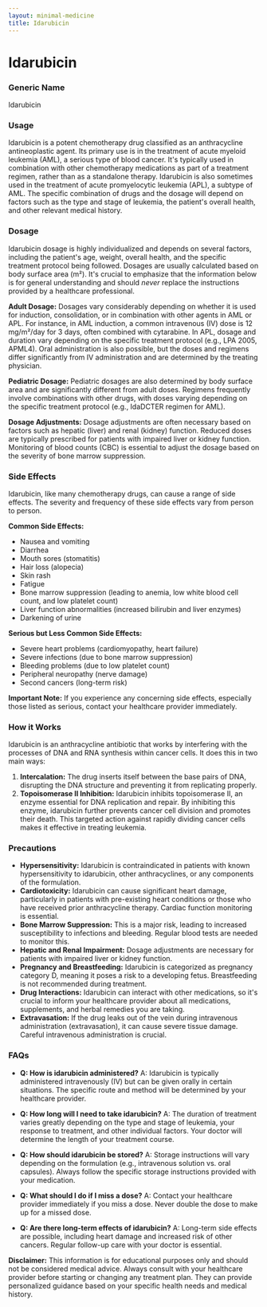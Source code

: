 ```yaml
---
layout: minimal-medicine
title: Idarubicin
---
```


# Idarubicin
### Generic Name
Idarubicin

### Usage

Idarubicin is a potent chemotherapy drug classified as an anthracycline antineoplastic agent.  Its primary use is in the treatment of acute myeloid leukemia (AML), a serious type of blood cancer. It's typically used in combination with other chemotherapy medications as part of a treatment regimen, rather than as a standalone therapy.  Idarubicin is also sometimes used in the treatment of acute promyelocytic leukemia (APL), a subtype of AML.  The specific combination of drugs and the dosage will depend on factors such as the type and stage of leukemia, the patient's overall health, and other relevant medical history.

### Dosage

Idarubicin dosage is highly individualized and depends on several factors, including the patient's age, weight, overall health, and the specific treatment protocol being followed.  Dosages are usually calculated based on body surface area (m²).  It's crucial to emphasize that the information below is for general understanding and should *never* replace the instructions provided by a healthcare professional.  

**Adult Dosage:**  Dosages vary considerably depending on whether it is used for induction, consolidation, or in combination with other agents in AML or APL.  For instance, in AML induction, a common intravenous (IV) dose is 12 mg/m²/day for 3 days, often combined with cytarabine.  In APL, dosage and duration vary depending on the specific treatment protocol (e.g., LPA 2005, APML4).  Oral administration is also possible, but the doses and regimens differ significantly from IV administration and are determined by the treating physician.

**Pediatric Dosage:**  Pediatric dosages are also determined by body surface area and are significantly different from adult doses.  Regimens frequently involve combinations with other drugs,  with doses varying depending on the specific treatment protocol (e.g., IdaDCTER regimen for AML).

**Dosage Adjustments:**  Dosage adjustments are often necessary based on factors such as hepatic (liver) and renal (kidney) function.  Reduced doses are typically prescribed for patients with impaired liver or kidney function.  Monitoring of blood counts (CBC) is essential to adjust the dosage based on the severity of bone marrow suppression.

### Side Effects

Idarubicin, like many chemotherapy drugs, can cause a range of side effects.  The severity and frequency of these side effects vary from person to person.

**Common Side Effects:**

* Nausea and vomiting
* Diarrhea
* Mouth sores (stomatitis)
* Hair loss (alopecia)
* Skin rash
* Fatigue
* Bone marrow suppression (leading to anemia, low white blood cell count, and low platelet count)
* Liver function abnormalities (increased bilirubin and liver enzymes)
* Darkening of urine


**Serious but Less Common Side Effects:**

* Severe heart problems (cardiomyopathy, heart failure)
* Severe infections (due to bone marrow suppression)
* Bleeding problems (due to low platelet count)
* Peripheral neuropathy (nerve damage)
* Second cancers (long-term risk)

**Important Note:** If you experience any concerning side effects, especially those listed as serious, contact your healthcare provider immediately.

### How it Works

Idarubicin is an anthracycline antibiotic that works by interfering with the processes of DNA and RNA synthesis within cancer cells. It does this in two main ways:

1. **Intercalation:** The drug inserts itself between the base pairs of DNA, disrupting the DNA structure and preventing it from replicating properly.
2. **Topoisomerase II Inhibition:** Idarubicin inhibits topoisomerase II, an enzyme essential for DNA replication and repair.  By inhibiting this enzyme, idarubicin further prevents cancer cell division and promotes their death.  This targeted action against rapidly dividing cancer cells makes it effective in treating leukemia.

### Precautions

* **Hypersensitivity:** Idarubicin is contraindicated in patients with known hypersensitivity to idarubicin, other anthracyclines, or any components of the formulation.
* **Cardiotoxicity:** Idarubicin can cause significant heart damage, particularly in patients with pre-existing heart conditions or those who have received prior anthracycline therapy. Cardiac function monitoring is essential.
* **Bone Marrow Suppression:**  This is a major risk, leading to increased susceptibility to infections and bleeding.  Regular blood tests are needed to monitor this.
* **Hepatic and Renal Impairment:** Dosage adjustments are necessary for patients with impaired liver or kidney function.
* **Pregnancy and Breastfeeding:** Idarubicin is categorized as pregnancy category D, meaning it poses a risk to a developing fetus.  Breastfeeding is not recommended during treatment.
* **Drug Interactions:** Idarubicin can interact with other medications, so it's crucial to inform your healthcare provider about all medications, supplements, and herbal remedies you are taking.
* **Extravasation:** If the drug leaks out of the vein during intravenous administration (extravasation), it can cause severe tissue damage.  Careful intravenous administration is crucial.


### FAQs

* **Q: How is idarubicin administered?** A:  Idarubicin is typically administered intravenously (IV) but can be given orally in certain situations.  The specific route and method will be determined by your healthcare provider.

* **Q: How long will I need to take idarubicin?** A: The duration of treatment varies greatly depending on the type and stage of leukemia, your response to treatment, and other individual factors. Your doctor will determine the length of your treatment course.

* **Q: How should idarubicin be stored?** A:  Storage instructions will vary depending on the formulation (e.g., intravenous solution vs. oral capsules). Always follow the specific storage instructions provided with your medication.

* **Q: What should I do if I miss a dose?** A: Contact your healthcare provider immediately if you miss a dose.  Never double the dose to make up for a missed dose.

* **Q: Are there long-term effects of idarubicin?** A:  Long-term side effects are possible, including heart damage and increased risk of other cancers.  Regular follow-up care with your doctor is essential.


**Disclaimer:** This information is for educational purposes only and should not be considered medical advice.  Always consult with your healthcare provider before starting or changing any treatment plan.  They can provide personalized guidance based on your specific health needs and medical history.
